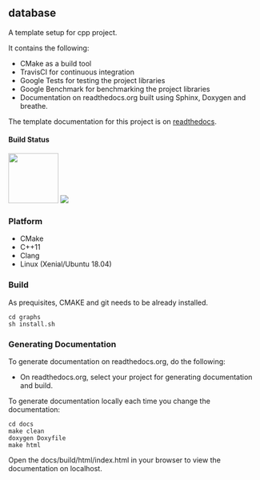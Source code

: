 ## database
A template setup for cpp project.

It contains the following:
* CMake as a build tool
* TravisCI for continuous integration
* Google Tests for testing the project libraries
* Google Benchmark for benchmarking the project libraries
* Documentation on readthedocs.org built using Sphinx, Doxygen and breathe.

The template documentation for this project is on [readthedocs](https://cpp-project-setup.readthedocs.io/en/latest/).

#### Build Status
<img src="https://travis-ci.com/wasimusu/database.svg?branch=master" width="100">
<img src="https://readthedocs.org/projects/graphs/badge/?version=latest">


### Platform
* CMake
* C++11
* Clang
* Linux (Xenial/Ubuntu 18.04)

### Build
As prequisites, CMAKE and git needs to be already installed.
```
cd graphs
sh install.sh
```

### Generating Documentation
To generate documentation on readthedocs.org, do the following:
- On readthedocs.org, select your project for generating documentation and build.

To generate documentation locally each time you change the documentation:
```
cd docs
make clean
doxygen Doxyfile
make html
```
Open the docs/build/html/index.html in your browser to view the documentation on localhost.